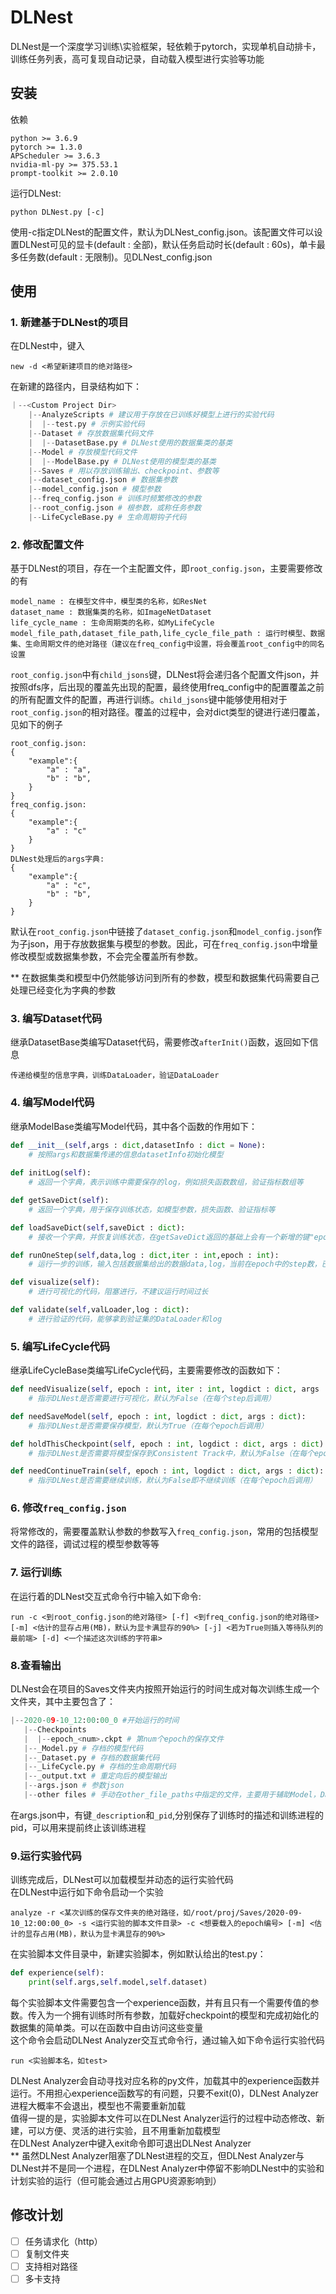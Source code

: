 # DLNest
DLNest是一个深度学习训练\实验框架，轻依赖于pytorch，实现单机自动排卡，训练任务列表，高可复现自动记录，自动载入模型进行实验等功能
## 安装
依赖
```
python >= 3.6.9
pytorch >= 1.3.0
APScheduler >= 3.6.3
nvidia-ml-py >= 375.53.1
prompt-toolkit >= 2.0.10
```
运行DLNest:
```
python DLNest.py [-c]
```
使用-c指定DLNest的配置文件，默认为DLNest_config.json。该配置文件可以设置DLNest可见的显卡(default : 全部)，默认任务启动时长(default : 60s)，单卡最多任务数(default : 无限制)。见DLNest_config.json
## 使用
### 1. 新建基于DLNest的项目
在DLNest中，键入
```
new -d <希望新建项目的绝对路径>
```
在新建的路径内，目录结构如下：
```python
｜--<Custom Project Dir>
    |--AnalyzeScripts # 建议用于存放在已训练好模型上进行的实验代码
    |  |--test.py # 示例实验代码
    |--Dataset # 存放数据集代码文件
    |  |--DatasetBase.py # DLNest使用的数据集类的基类
    |--Model # 存放模型代码文件
    |  |--ModelBase.py # DLNest使用的模型类的基类
    |--Saves # 用以存放训练输出、checkpoint、参数等
    |--dataset_config.json # 数据集参数
    |--model_config.json # 模型参数
    |--freq_config.json # 训练时频繁修改的参数
    |--root_config.json # 根参数，或称任务参数
    |--LifeCycleBase.py # 生命周期钩子代码
```
### 2. 修改配置文件
基于DLNest的项目，存在一个主配置文件，即`root_config.json`，主要需要修改的有
```
model_name : 在模型文件中，模型类的名称，如ResNet
dataset_name : 数据集类的名称，如ImageNetDataset
life_cycle_name : 生命周期类的名称，如MyLifeCycle
model_file_path,dataset_file_path,life_cycle_file_path : 运行时模型、数据集、生命周期文件的绝对路径（建议在freq_config中设置，将会覆盖root_config中的同名设置
```
`root_config.json`中有`child_jsons`键，DLNest将会递归各个配置文件json，并按照dfs序，后出现的覆盖先出现的配置，最终使用freq_config中的配置覆盖之前的所有配置文件的配置，再进行训练。`child_jsons`键中能够使用相对于`root_config.json`的相对路径。覆盖的过程中，会对dict类型的键进行递归覆盖，见如下的例子
```
root_config.json:
{
    "example":{
        "a" : "a",
        "b" : "b",
    }
}
freq_config.json:
{
    "example":{
        "a" : "c"
    }
}
DLNest处理后的args字典:
{
    "example":{
        "a" : "c",
        "b" : "b",
    }
}
```
默认在`root_config.json`中链接了`dataset_config.json`和`model_config.json`作为子json，用于存放数据集与模型的参数。因此，可在`freq_config.json`中增量修改模型或数据集参数，不会完全覆盖所有参数。

** 在数据集类和模型中仍然能够访问到所有的参数，模型和数据集代码需要自己处理已经变化为字典的参数

### 3. 编写Dataset代码
继承DatasetBase类编写Dataset代码，需要修改`afterInit()`函数，返回如下信息
```
传递给模型的信息字典，训练DataLoader，验证DataLoader
```

### 4. 编写Model代码
继承ModelBase类编写Model代码，其中各个函数的作用如下：
```python
def __init__(self,args : dict,datasetInfo : dict = None):
    # 按照args和数据集传递的信息datasetInfo初始化模型
    
def initLog(self):
    # 返回一个字典，表示训练中需要保存的log，例如损失函数数组，验证指标数组等

def getSaveDict(self):
    # 返回一个字典，用于保存训练状态，如模型参数，损失函数、验证指标等

def loadSaveDict(self,saveDict : dict):
    # 接收一个字典，并恢复训练状态，在getSaveDict返回的基础上会有一个新增的键"epoch"表示已经运行过的epoch数

def runOneStep(self,data,log : dict,iter : int,epoch : int):
    # 运行一步的训练，输入包括数据集给出的数据data,log，当前在epoch中的step数，已经当前的epoch数

def visualize(self):
    # 进行可视化的代码，阻塞进行，不建议运行时间过长

def validate(self,valLoader,log : dict):
    # 进行验证的代码，能够拿到验证集的DataLoader和log
```

### 5. 编写LifeCycle代码
继承LifeCycleBase类编写LifeCycle代码，主要需要修改的函数如下：
```python
def needVisualize(self, epoch : int, iter : int, logdict : dict, args : dict):
    # 指示DLNest是否需要进行可视化，默认为False（在每个step后调用）

def needSaveModel(self, epoch : int, logdict : dict, args : dict):
    # 指示DLNest是否需要保存模型，默认为True（在每个epoch后调用）

def holdThisCheckpoint(self, epoch : int, logdict : dict, args : dict):
    # 指示DLNest是否需要将模型保存到Consistent Track中，默认为False（在每个epoch后调用）

def needContinueTrain(self, epoch : int, logdict : dict, args : dict):
    # 指示DLNest是否需要继续训练，默认为False即不继续训练（在每个epoch后调用）
```

### 6. 修改`freq_config.json`
将常修改的，需要覆盖默认参数的参数写入`freq_config.json`，常用的包括模型文件的路径，调试过程的模型参数等等

### 7. 运行训练
在运行着的DLNest交互式命令行中输入如下命令:
```shell
run -c <到root_config.json的绝对路径> [-f] <到freq_config.json的绝对路径> [-m] <估计的显存占用(MB)，默认为显卡满显存的90%> [-j] <若为True则插入等待队列的最前端> [-d] <一个描述这次训练的字符串>
```

### 8.查看输出
DLNest会在项目的Saves文件夹内按照开始运行的时间生成对每次训练生成一个文件夹，其中主要包含了：
```python
|--2020-09-10_12:00:00_0 #开始运行的时间
   |--Checkpoints
   |  |--epoch_<num>.ckpt # 第num个epoch的保存文件
   |--_Model.py # 存档的模型代码
   |--_Dataset.py # 存档的数据集代码
   |--_LifeCycle.py # 存档的生命周期代码
   |--_output.txt # 重定向后的模型输出
   |--args.json # 参数json
   |--other files # 手动在other_file_paths中指定的文件，主要用于辅助Model，Dataset等的运行（例如它们import的代码）
```
在args.json中，有键`_description`和`_pid`,分别保存了训练时的描述和训练进程的pid，可以用来提前终止该训练进程

### 9.运行实验代码
训练完成后，DLNest可以加载模型并动态的运行实验代码  
在DLNest中运行如下命令启动一个实验
```
analyze -r <某次训练的保存文件夹的绝对路径，如/root/proj/Saves/2020-09-10_12:00:00_0> -s <运行实验的脚本文件目录> -c <想要载入的epoch编号> [-m] <估计的显存占用(MB)，默认为显卡满显存的90%>
```
在实验脚本文件目录中，新建实验脚本，例如默认给出的test.py：
```python
def experience(self):
    print(self.args,self.model,self.dataset)
```
每个实验脚本文件需要包含一个experience函数，并有且只有一个需要传值的参数。传入为一个拥有训练时所有参数，加载好checkpoint的模型和完成初始化的数据集的简单类。可以在函数中自由访问这些变量  
这个命令会启动DLNest Analyzer交互式命令行，通过输入如下命令运行实验代码
```
run <实验脚本名，如test>
```
DLNest Analyzer会自动寻找对应名称的py文件，加载其中的experience函数并运行。不用担心experience函数写的有问题，只要不exit(0)，DLNest Analyzer进程大概率不会退出，模型也不需要重新加载  
值得一提的是，实验脚本文件可以在DLNest Analyzer运行的过程中动态修改、新建，可以方便、灵活的进行实验，且不用重新加载模型  
在DLNest Analyzer中键入exit命令即可退出DLNest Analyzer  
** 虽然DLNest Analyzer阻塞了DLNest进程的交互，但DLNest Analyzer与DLNest并不是同一个进程，在DLNest Analyzer中停留不影响DLNest中的实验和计划实验的运行（但可能会通过占用GPU资源影响到）
## 修改计划
- [ ] 任务请求化（http）
- [ ] 复制文件夹 
- [ ] 支持相对路径
- [ ] 多卡支持